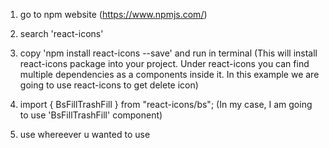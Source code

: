 1. go to npm website (https://www.npmjs.com/)

2. search 'react-icons'

3. copy 'npm install react-icons --save' and run in terminal
        (This will install react-icons package into your project. Under react-icons you can find multiple dependencies as a components inside it. In this example we are going to use react-icons to get delete icon)

4. import { BsFillTrashFill } from "react-icons/bs"; 
        (In my case, I am going to use 'BsFillTrashFill' component)

5. use <BsFillTrashFill/> whereever u wanted to use

